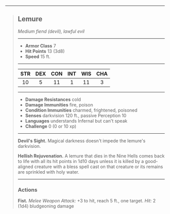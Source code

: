 ***
> ## Lemure
> *Medium fiend (devil), lawful evil*
> 
> ***
> 
> - **Armor Class** 7
> - **Hit Points** 13 (3d8)
> - **Speed** 15 ft.
> 
> ***
> 
> |STR|DEX|CON|INT|WIS|CHA|
> |:---:|:---:|:---:|:---:|:---:|:---:|
> |10|5|11|1|11|3|
> 
> ***
> 
> - **Damage Resistances** cold
> - **Damage Immunities** fire, poison
> - **Condition Immunities** charmed, frightened, poisoned
> - **Senses** darkvision 120 ft., passive Perception 10
> - **Languages** understands Infernal but can't speak
> - **Challenge** 0 (0 or 10 xp)
> 
> ***
> 
> **Devil's Sight.** Magical darkness doesn't impede the lemure's darkvision.
> 
> **Hellish Rejuvenation.** A lemure that dies in the Nine Hells comes back to life with all its hit points in 1d10 days unless it is killed by a good-aligned creature with a bless spell cast on that creature or its remains are sprinkled with holy water.
> 
> ***
> 
> ### Actions
> **Fist.** *Melee Weapon Attack:* +3 to hit, reach 5 ft., one target. *Hit:* 2 (1d4) bludgeoning damage